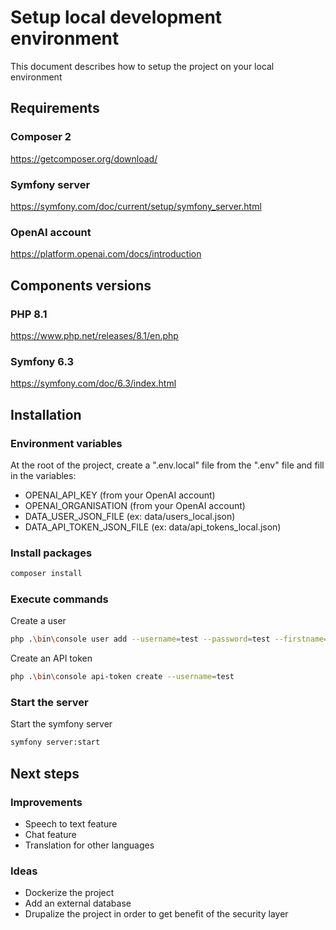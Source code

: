 # Setup local development environment
This document describes how to setup the project on your local environment

## Requirements
### Composer 2
https://getcomposer.org/download/

### Symfony server
https://symfony.com/doc/current/setup/symfony_server.html

### OpenAI account
https://platform.openai.com/docs/introduction

## Components versions
### PHP 8.1
https://www.php.net/releases/8.1/en.php

### Symfony 6.3
https://symfony.com/doc/6.3/index.html


## Installation
### Environment variables
At the root of the project, create a ".env.local" file from the ".env" file and fill in the variables:
- OPENAI_API_KEY (from your OpenAI account)
- OPENAI_ORGANISATION (from your OpenAI account)
- DATA_USER_JSON_FILE (ex: data/users_local.json)
- DATA_API_TOKEN_JSON_FILE (ex: data/api_tokens_local.json)

### Install packages
```bash
composer install
```

### Execute commands
Create a user
```bash
php .\bin\console user add --username=test --password=test --firstname=John --lastname=Doe --description="Test user" --roles="ROLE_APP,ROLE_API"
```

Create an API token
```bash
php .\bin\console api-token create --username=test
```

### Start the server
Start the symfony server
```bash
symfony server:start
```


## Next steps
### Improvements
- Speech to text feature
- Chat feature
- Translation for other languages

### Ideas
- Dockerize the project
- Add an external database
- Drupalize the project in order to get benefit of the security layer
